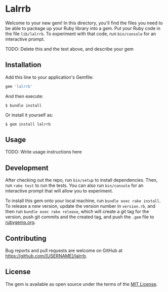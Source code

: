 # Lalrrb

Welcome to your new gem! In this directory, you'll find the files you need to be able to package up your Ruby library into a gem. Put your Ruby code in the file `lib/lalrrb`. To experiment with that code, run `bin/console` for an interactive prompt.

TODO: Delete this and the text above, and describe your gem

## Installation

Add this line to your application's Gemfile:

```ruby
gem 'lalrrb'
```

And then execute:

    $ bundle install

Or install it yourself as:

    $ gem install lalrrb

## Usage

TODO: Write usage instructions here

## Development

After checking out the repo, run `bin/setup` to install dependencies. Then, run `rake test` to run the tests. You can also run `bin/console` for an interactive prompt that will allow you to experiment.

To install this gem onto your local machine, run `bundle exec rake install`. To release a new version, update the version number in `version.rb`, and then run `bundle exec rake release`, which will create a git tag for the version, push git commits and the created tag, and push the `.gem` file to [rubygems.org](https://rubygems.org).

## Contributing

Bug reports and pull requests are welcome on GitHub at https://github.com/[USERNAME]/lalrrb.

## License

The gem is available as open source under the terms of the [MIT License](https://opensource.org/licenses/MIT).
